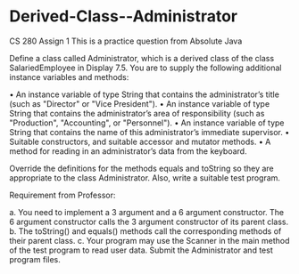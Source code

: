 # Derived-Class--Administrator
CS 280 Assign 1
This is a practice question from Absolute Java 

Define a class called Administrator, which is a derived class of the class SalariedEmployee in Display 7.5. You are to supply the following additional 
instance variables and methods:

• An instance variable of type String that contains the administrator’s title (such as "Director" or "Vice President").
• An instance variable of type String that contains the administrator’s area of responsibility (such as "Production", "Accounting", or "Personnel").
• An instance variable of type String that contains the name of this administrator’s immediate supervisor.
• Suitable constructors, and suitable accessor and mutator methods.
• A method for reading in an administrator’s data from the keyboard.

Override the definitions for the methods equals and toString so they are appropriate to the class Administrator.
Also, write a suitable test program.

Requirement from Professor:

a. You need to implement a 3 argument and a 6 argument constructor. The 6  argument constructor calls the 3 argument constructor of its parent class.
b. The toString() and equals() methods call the corresponding methods of their parent class.
c. Your program may use the Scanner in the main method of the test program to read user data.
Submit the Administrator and test program files.
